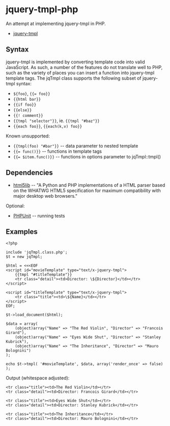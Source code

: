 jquery-tmpl-php
===============

An attempt at implementing jquery-tmpl in PHP.

* [jquery-tmpl](http://github.com/jquery/jquery-tmpl)

Syntax
------

jquery-tmpl is implemented by converting template code into valid JavaScript. As such, a number of the features do not translate well to PHP, such as the variety of places you can insert a function into jquery-tmpl template tags. The jqTmpl class supports the following subset of jquery-tmpl syntax:

* `${foo}`, `{{= foo}}`
* `{{html bar}}`
* `{{if foo}}`
* `{{else}}`
* `{{! comment}}`
* `{{tmpl "selector"}}`, ie. `{{tmpl "#baz"}}`
* `{{each foo}}`, `{{each(k,v) foo}}`

Known unsupported:

* `{{tmpl(foo) "#bar"}}` -- data parameter to nested template
* `{{= func()}}` -- functions in template tags
* `{{= $item.func()}}` -- functions in options parameter to jqTmpl::tmpl()

Dependencies
------------

* [html5lib](http://code.google.com/p/html5lib/) -- "A Python and PHP implementations of a HTML parser based on the WHATWG HTML5 specification for maximum compatibility with major desktop web browsers."

Optional:

* [PHPUnit](http://www.phpunit.de/) -- running tests

Examples
--------

	<?php

	include 'jqTmpl.class.php';
	$t = new jqTmpl;

	$html = <<<EOF
	<script id="movieTemplate" type="text/x-jquery-tmpl"> 
		{{tmpl "#titleTemplate"}}
		<tr class="detail"><td>Director: \${Director}</td></tr>
	</script>

	<script id="titleTemplate" type="text/x-jquery-tmpl"> 
		<tr class="title"><td>\${Name}</td></tr>
	</script>
	EOF;

	$t->load_document($html);

	$data = array(
		(object)array("Name" => "The Red Violin", "Director" => "Francois Girard"),
		(object)array("Name" => "Eyes Wide Shut", "Director" => "Stanley Kubrick"),
		(object)array("Name" => "The Inheritance", "Director" => "Mauro Bolognini")
	);

	echo $t->tmpl( '#movieTemplate', $data, array('render_once' => false) );

Output (whitespace adjusted):

	<tr class="title"><td>The Red Violin</td></tr>
	<tr class="detail"><td>Director: Francois Girard</td></tr>

	<tr class="title"><td>Eyes Wide Shut</td></tr>
	<tr class="detail"><td>Director: Stanley Kubrick</td></tr>

	<tr class="title"><td>The Inheritance</td></tr>
	<tr class="detail"><td>Director: Mauro Bolognini</td></tr>
